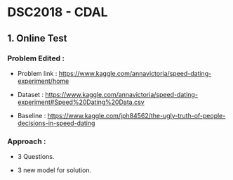 # DSC2018 - CDAL

## 1. Online Test

### Problem Edited : 

- Problem link : https://www.kaggle.com/annavictoria/speed-dating-experiment/home

- Dataset : https://www.kaggle.com/annavictoria/speed-dating-experiment#Speed%20Dating%20Data.csv

- Baseline : https://www.kaggle.com/jph84562/the-ugly-truth-of-people-decisions-in-speed-dating


### Approach : 

- 3 Questions. 

- 3 new model for solution.


